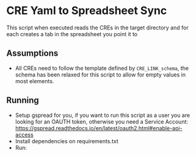 CRE Yaml to Spreadsheet Sync
===============================

This script when executed reads the CREs in the target directory and for each creates a tab in the spreadsheet you point it to

Assumptions
-----------
* All CREs need to follow the template defined by ```CRE_LINK_schema```, the schema has been relaxed for this script to allow for empty values in most elements.


Running
-------
* Setup gspread for you, if you want to run this script as a user you are looking for an OAUTH token, otherwise you need a Service Account: https://gspread.readthedocs.io/en/latest/oauth2.html#enable-api-access
* Install dependencies on requirements.txt
* Run:
```  python ./yaml-to-spreadsheet.py --cres <path to the dir with the yaml files you want to upload> --spreadsheet  "<google sheets url you want to sync with>"
```